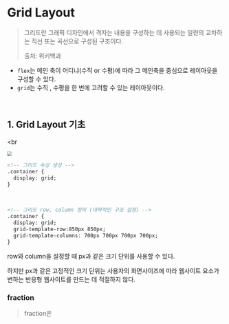 # Grid Layout

> 그리드란 그래픽 디자인에서 격자는 내용을 구성하는 데 사용되는 일련의 교차하는 직선 또는 곡선으로 구성된 구조이다.  
>
> 출처: 위키백과

- `flex`는 메인 축이 어디냐(수직 or 수평)에 따라 그 메인축을 중심으로 레이아웃을 구성할 수 있다. 
-  `grid`는 수직 , 수평을 한 번에 고려할 수 있는 레이아웃이다. 

<br>

## 1. Grid Layout 기초

<br

<img src="https://cdn.discordapp.com/attachments/911915398335717420/940616538376011806/-2.jpg" style="zoom:70%">

<br>

```html
<!-- 그리드 속성 생성 -->
.container {
  display: grid;
}
```

<br>

```html
<!-- 그리드 row, column 정의 (대략적인 구조 설정) -->
.container {
  display: grid;
  grid-template-row:850px 850px;
  grid-template-columns: 700px 700px 700px 700px;
}

```

row와 column을 설정할 때 px과 같은 크기 단위를 사용할 수 있다.

하지만 px과 같은 고정적인 크기 단위는 사용자의 화면사이즈에 따라 웹사이트 요소가 변하는 반응형 웹사이트를 만드는 데 적절하지 않다. 



### fraction

> fraction은 
